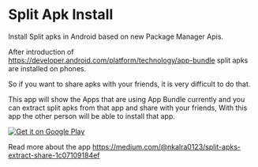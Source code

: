 # Split Apk Install

Install Split apks in Android based on new Package Manager Apis. 

After introduction of https://developer.android.com/platform/technology/app-bundle
split apks are installed on phones.

So if you want to share apks with your friends, it is very difficult to do that.

This app will show the Apps that are using App Bundle currently and you can extract split apks from that app
and share with your friends, With this app the other person will be able to install that app.


<a href='https://play.google.com/store/apps/details?id=org.faith.apkinstaller&pcampaignid=MKT-Other-global-all-co-prtnr-py-PartBadge-Mar2515-1'><img alt='Get it on Google Play' src='https://play.google.com/intl/en_us/badges/images/generic/en_badge_web_generic.png'/></a>


Read more about the app 
https://medium.com/@nkalra0123/split-apks-extract-share-1c07109184ef
